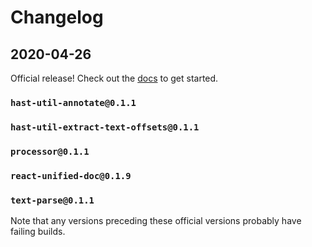 # Changelog

## 2020-04-26
Official release!  Check out the [docs][docs] to get started.

### `hast-util-annotate@0.1.1`
### `hast-util-extract-text-offsets@0.1.1`
### `processor@0.1.1`
### `react-unified-doc@0.1.9`
### `text-parse@0.1.1`

Note that any versions preceding these official versions probably have failing builds.


<!-- Links -->
[docs]: https://unified-doc.netlify.com/
